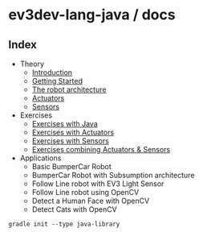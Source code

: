 # ev3dev-lang-java / docs

## Index

- Theory
  - [Introduction](./introduction/index.md)
  - [Getting Started](./getting_started/index.md)
  - [The robot architecture](./architecture/index.md)
  - [Actuators](./actuators/index.md)
  - [Sensors](./sensors/index.md)
- Exercises
  - [Exercises with Java](exercises_java.md)
  - [Exercises with Actuators](exercises_actuators.md)
  - [Exercises with Sensors](exercises_sensor.md)
  - [Exercises combining Actuators & Sensors](exercises_combined.md)
- Applications
  - Basic BumperCar Robot
  - BumperCar Robot with Subsumption architecture
  - Follow Line robot with EV3 Light Sensor
  - Follow Line robot using OpenCV
  - Detect a Human Face with OpenCV
  - Detect Cats with OpenCV
  
```
gradle init --type java-library
```
